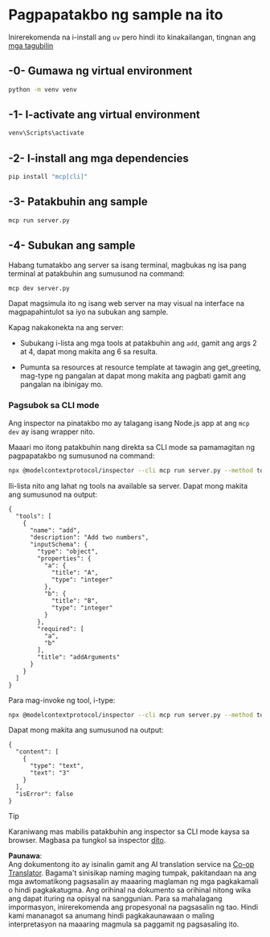 <!--
CO_OP_TRANSLATOR_METADATA:
{
  "original_hash": "d26f746e21775c30b4d7ed97962b24df",
  "translation_date": "2025-08-18T18:24:18+00:00",
  "source_file": "03-GettingStarted/01-first-server/solution/python/README.md",
  "language_code": "tl"
}
-->
# Pagpapatakbo ng sample na ito

Inirerekomenda na i-install ang `uv` pero hindi ito kinakailangan, tingnan ang [mga tagubilin](https://docs.astral.sh/uv/#highlights)

## -0- Gumawa ng virtual environment

```bash
python -m venv venv
```

## -1- I-activate ang virtual environment

```bash
venv\Scripts\activate
```

## -2- I-install ang mga dependencies

```bash
pip install "mcp[cli]"
```

## -3- Patakbuhin ang sample

```bash
mcp run server.py
```

## -4- Subukan ang sample

Habang tumatakbo ang server sa isang terminal, magbukas ng isa pang terminal at patakbuhin ang sumusunod na command:

```bash
mcp dev server.py
```

Dapat magsimula ito ng isang web server na may visual na interface na magpapahintulot sa iyo na subukan ang sample.

Kapag nakakonekta na ang server:

- Subukang i-lista ang mga tools at patakbuhin ang `add`, gamit ang args 2 at 4, dapat mong makita ang 6 sa resulta.

- Pumunta sa resources at resource template at tawagin ang get_greeting, mag-type ng pangalan at dapat mong makita ang pagbati gamit ang pangalan na ibinigay mo.

### Pagsubok sa CLI mode

Ang inspector na pinatakbo mo ay talagang isang Node.js app at ang `mcp dev` ay isang wrapper nito.

Maaari mo itong patakbuhin nang direkta sa CLI mode sa pamamagitan ng pagpapatakbo ng sumusunod na command:

```bash
npx @modelcontextprotocol/inspector --cli mcp run server.py --method tools/list
```

Ili-lista nito ang lahat ng tools na available sa server. Dapat mong makita ang sumusunod na output:

```text
{
  "tools": [
    {
      "name": "add",
      "description": "Add two numbers",
      "inputSchema": {
        "type": "object",
        "properties": {
          "a": {
            "title": "A",
            "type": "integer"
          },
          "b": {
            "title": "B",
            "type": "integer"
          }
        },
        "required": [
          "a",
          "b"
        ],
        "title": "addArguments"
      }
    }
  ]
}
```

Para mag-invoke ng tool, i-type:

```bash
npx @modelcontextprotocol/inspector --cli mcp run server.py --method tools/call --tool-name add --tool-arg a=1 --tool-arg b=2
```

Dapat mong makita ang sumusunod na output:

```text
{
  "content": [
    {
      "type": "text",
      "text": "3"
    }
  ],
  "isError": false
}
```

> [!TIP]
> Karaniwang mas mabilis patakbuhin ang inspector sa CLI mode kaysa sa browser.
> Magbasa pa tungkol sa inspector [dito](https://github.com/modelcontextprotocol/inspector).

**Paunawa**:  
Ang dokumentong ito ay isinalin gamit ang AI translation service na [Co-op Translator](https://github.com/Azure/co-op-translator). Bagama't sinisikap naming maging tumpak, pakitandaan na ang mga awtomatikong pagsasalin ay maaaring maglaman ng mga pagkakamali o hindi pagkakatugma. Ang orihinal na dokumento sa orihinal nitong wika ang dapat ituring na opisyal na sanggunian. Para sa mahalagang impormasyon, inirerekomenda ang propesyonal na pagsasalin ng tao. Hindi kami mananagot sa anumang hindi pagkakaunawaan o maling interpretasyon na maaaring magmula sa paggamit ng pagsasaling ito.
